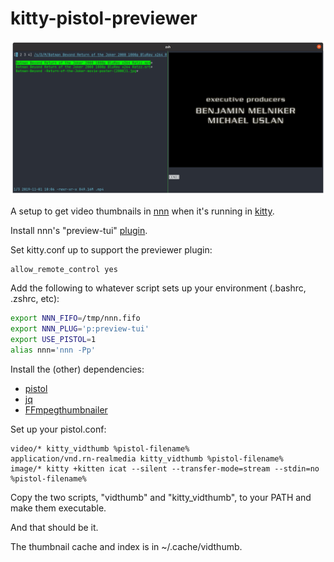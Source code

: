 # kitty-pistol-previewer



![screenshot.jpg](screenshot.jpg)

A setup to get video thumbnails in [nnn](https://github.com/jarun/nnn) when it's running in [kitty](https://sw.kovidgoyal.net/kitty/).

Install nnn's "preview-tui" [plugin](https://github.com/jarun/nnn/tree/master/plugins#nnn-plugins).

Set kitty.conf up to support the previewer plugin:

```
allow_remote_control yes
```

Add the following to whatever script sets up your environment (.bashrc, .zshrc, etc):

```bash
export NNN_FIFO=/tmp/nnn.fifo
export NNN_PLUG='p:preview-tui'
export USE_PISTOL=1
alias nnn='nnn -Pp'
```

Install the (other) dependencies:

* [pistol](https://github.com/doronbehar/pistol)
* [jq](https://stedolan.github.io/jq/)
* [FFmpegthumbnailer](https://github.com/dirkvdb/ffmpegthumbnailer)

Set up your pistol.conf:

```
video/* kitty_vidthumb %pistol-filename%
application/vnd.rn-realmedia kitty_vidthumb %pistol-filename%
image/* kitty +kitten icat --silent --transfer-mode=stream --stdin=no %pistol-filename%
```

Copy the two scripts, "vidthumb" and "kitty_vidthumb", to your PATH and make them executable.

And that should be it.

The thumbnail cache and index is in ~/.cache/vidthumb.
